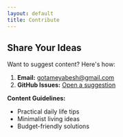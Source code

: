 ```yaml
---
layout: default
title: Contribute
---
```


## Share Your Ideas

Want to suggest content? Here's how:

1. **Email:** [gotameyabesh@gmail.com](mailto:gotameyabesh@gmail.com)
2. **GitHub Issues:** [Open a suggestion](https://github.com/yourusername/mero-goreto/issues/new?template=content-request.md)

**Content Guidelines:**
- Practical daily life tips
- Minimalist living ideas
- Budget-friendly solutions
